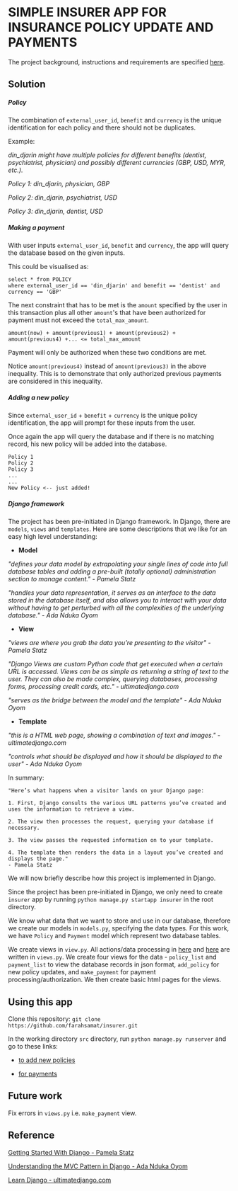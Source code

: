 # SIMPLE INSURER APP FOR INSURANCE POLICY UPDATE AND PAYMENTS

The project background, instructions and requirements are specified [here](https://bitbucket.org/paysure/hiring-test-project/src/master/README.md).


## Solution
##### Policy
The combination of `external_user_id`, `benefit` and `currency` is the unique identification for each policy and there should not be duplicates.

Example:

*din_djarin might have multiple policies for different benefits (dentist, psychiatrist, physician) and possibly different currencies (GBP, USD, MYR, etc.).*

*Policy 1: din_djarin, physician, GBP*

*Policy 2: din_djarin, psychiatrist, USD*

*Policy 3: din_djarin, dentist, USD*

##### Making a payment
With user inputs `external_user_id`, `benefit` and `currency`, the app will query the database based on the given inputs. 

This could be visualised as:
```
select * from POLICY 
where external_user_id == 'din_djarin' and benefit == 'dentist' and currency == 'GBP'
```

The next constraint that has to be met is the `amount` specified by the user in this transaction plus all other `amount`'s that have been authorized for payment must not exceed the `total_max_amount`.
```
amount(now) + amount(previous1) + amount(previous2) + amount(previous4) +... <= total_max_amount
```

Payment will only be authorized when these two conditions are met.

Notice `amount(previous4)` instead of `amount(previous3)` in the above inequality. This is to demonstrate that only authorized previous payments are considered in this inequality. 


##### Adding a new policy
Since `external_user_id` + `benefit` + `currency` is the unique policy identification, the app will prompt for these inputs from the user. 

Once again the app will query the database and if there is no matching record, his new policy will be added into the database.

```
Policy 1
Policy 2
Policy 3
...
...
New Policy <-- just added!

```

##### Django framework
The project has been pre-initiated in Django framework. In Django, there are `models`, `views` and `templates`.
Here are some descriptions that we like for an easy high level understanding:

* **Model**

*"defines your data model by extrapolating your single lines of code into full database tables and adding a pre-built (totally optional) administration section to manage content." - Pamela Statz*

*"handles your data representation, it serves as an interface to the data stored in the database itself, and also allows you to interact with your data without having to get perturbed with all the complexities of the underlying database." - Ada Nduka Oyom*


* **View**

*"views are where you grab the data you’re presenting to the visitor" - Pamela Statz*

*"Django Views are custom Python code that get executed when a certain URL is accessed. Views can be as simple as returning a string of text to the user. They can also be made complex, querying databases, processing forms, processing credit cards, etc." - ultimatedjango.com*

*"serves as the bridge between the model and the template" - Ada Nduka Oyom*


* **Template**

*"this is a HTML web page, showing a combination of text and images." - ultimatedjango.com*

*"controls what should be displayed and how it should be displayed to the user" - Ada Nduka Oyom*

In summary:
```
"Here’s what happens when a visitor lands on your Django page:

1. First, Django consults the various URL patterns you’ve created and uses the information to retrieve a view.

2. The view then processes the request, querying your database if necessary.

3. The view passes the requested information on to your template.

4. The template then renders the data in a layout you’ve created and displays the page."
- Pamela Statz
```

We will now briefly describe how this project is implemented in Django.

Since the project has been pre-initiated in Django, we only need to create `insurer` app by running `python manage.py startapp insurer` in the root directory.

We know what data that we want to store and use in our database, therefore we create our models in `models.py`, specifying the data types. For this work, we have `Policy` and `Payment` model which represent two database tables.

We create views in `view.py`. All actions/data processing in [here](#making-a-payment) and [here](#adding-a-new-policy) are written in `views.py`. We create four views for the data - `policy_list` and `payment_list` to view the database records in json format, `add_policy` for new policy updates, and `make_payment` for payment processing/authorization. We then create basic html pages for the views.


## Using this app
Clone this repository: `git clone https://github.com/farahsamat/insurer.git`

In the working directory `src` directory, run `python manage.py runserver` and go to these links:
 * [to add new policies](http://127.0.0.1:8000/policy)
 
 * [for payments](http://127.0.0.1:8000/payment)
 
## Future work
Fix errors in `views.py` i.e. `make_payment` view.

## Reference
[Getting Started With Django - Pamela Statz](https://www.wired.com/2010/02/get_started_with_django/)

[Understanding the MVC Pattern in Django - Ada Nduka Oyom](https://medium.com/shecodeafrica/understanding-the-mvc-pattern-in-django-edda05b9f43f)

[Learn Django - ultimatedjango.com](https://ultimatedjango.com/learn-django/lessons/how-django-works/)
